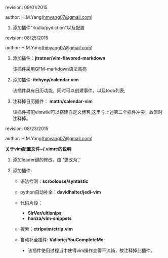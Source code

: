 revision: 09/01/2015

author: H.M.Yang(hmyang07@gmail.com)

1. 添加插件"rkulla/pydiction"以及配置


revision: 08/25/2015

author: H.M.Yang(hmyang07@gmail.com)

1. 添加插件：**jtratner/vim-flavored-markdown**

	该插件采用GFM-markdown语法高亮

2. 添加插件: **itchyny/calendar.vim**

	该插件具有日历功能，同时可以创建事件，以及todo列表;

3. 注释掉日历插件： **mattn/calendar-vim**

	该插件搭配vimwiki可以搭建自定义博客,这里与上述第二个插件冲突，故暂时注释掉。
	

revision: 08/23/2015

author: H.M.Yang(hmyang07@gmail.com)

**关于vim配置文件~/.vimrc的说明**

1. 添加leader键的修改，由'\'更改为',' 

2. 添加插件:

	- 语法检测：**scrooloose/syntastic**
	- python自动补全：**davidhalter/jedi-vim**

	- 代码片段：
		+ **SirVer/ultisnips**
		+ **honza/vim-snippets**

	- 搜索：**ctrlpvim/ctrlp.vim**

	- 自动补全插件: **Valloric/YouCompleteMe**
		+ 该插件使用过程当中使得vim操作变得不流畅，故注释掉此插件。




